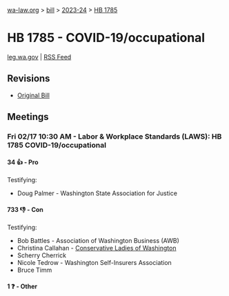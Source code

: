 [wa-law.org](/) > [bill](/bill/) > [2023-24](/bill/2023-24/) > [HB 1785](/bill/2023-24/hb/1785/)

# HB 1785 - COVID-19/occupational
[leg.wa.gov](https://app.leg.wa.gov/billsummary?BillNumber=1785&Year=2023&Initiative=false) | [RSS Feed](./rss.xml)

## Revisions
* [Original Bill](1/)

## Meetings
### Fri 02/17 10:30 AM - Labor & Workplace Standards (LAWS): HB 1785 COVID-19/occupational
#### 34 👍 - Pro
Testifying:
* Doug Palmer - Washington State Association for Justice

#### 733 👎 - Con
Testifying:
* Bob Battles - Association of Washington Business (AWB)
* Christina Callahan - [Conservative Ladies of Washington](/org/conservative_ladies_of_washington/)
* Scherry Cherrick
* Nicole Tedrow - Washington Self-Insurers Association
* Bruce Timm

#### 1 ❓ - Other
